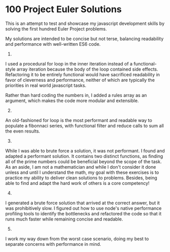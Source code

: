 # 100 Project Euler Solutions

This is an attempt to test and showcase my javascript development skills by
solving the first hundred Euler Project problems.

My solutions are intended to be concise but not terse, balancing readability
and performance with well-written ES6 code.

1.

I used a procedural for loop in the inner iteration instead of a functional-style
array iteration because the body of the loop contained side effects.
Refactoring it to be entirely functional would have sacrificed readability in
favor of cleverness and performance, neither of which are typically the priorities
in real world javascript tasks.

Rather than hard coding the numbers in, I added a rules array as an argument,
which makes the code more modular and extensible.

2.

An old-fashioned for loop is the most performant and readable way to populate
a fibonnaci series, with functional filter and reduce calls to sum all the even
results.

3.

While I was able to brute force a solution, it was not performant. I found and
adapted a performant solution. It contains two distinct functions, as finding
all of the prime numbers could be beneficial beyond the scope of the task. As an
aside, I am not a mathematician and while I don't consider it done unless and
until I understand the math, my goal with these exercises is to practice my
ability to deliver clean solutions to problems. Besides, being able to find and
adapt the hard work of others is a core competency!

4.

I generated a brute force solution that arrived at the correct answer, but it was
prohibitively slow. I figured out how to use node's native performance profiling
tools to identify the bottlenecks and refactored the code so that it runs much
faster while remaining concise and readable.

5.

I work my way down from the worst case scenario, doing my best to separate
concerns with performance in mind.

